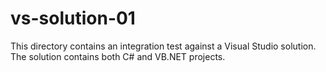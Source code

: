 # vs-solution-01

This directory contains an integration test against a Visual Studio solution. The solution contains both C# and VB.NET
projects.
